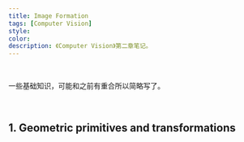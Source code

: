 ```yaml
---
title: Image Formation
tags: [Computer Vision]
style: 
color: 
description: 《Computer Vision》第二章笔记。
---
```


<script src="https://polyfill.io/v3/polyfill.min.js?features=es6"></script>
<script id="MathJax-script" async src="https://cdn.jsdelivr.net/npm/mathjax@3/es5/tex-mml-chtml.js"></script>
<script> 
MathJax = {
  tex: {
    inlineMath: [['$', '$']],
    processEscapes: true
  }
};
</script>
<br/>

一些基础知识，可能和之前有重合所以简略写了。

<br/>

## 1. Geometric primitives and transformations



<br/>

